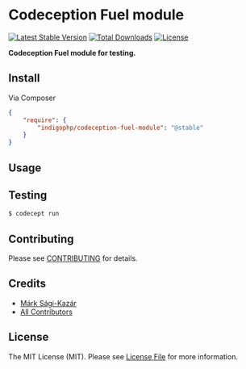 # Codeception Fuel module

[![Latest Stable Version](https://poser.pugx.org/indigophp/codeception-fuel-module/v/stable.png)](https://packagist.org/packages/indigophp/codeception-fuel-module)
[![Total Downloads](https://poser.pugx.org/indigophp/codeception-fuel-module/downloads.png)](https://packagist.org/packages/indigophp/codeception-fuel-module)
[![License](https://poser.pugx.org/indigophp/codeception-fuel-module/license.png)](https://packagist.org/packages/indigophp/codeception-fuel-module)

**Codeception Fuel module for testing.**


## Install

Via Composer

``` json
{
    "require": {
        "indigophp/codeception-fuel-module": "@stable"
    }
}
```


## Usage


## Testing

``` bash
$ codecept run
```


## Contributing

Please see [CONTRIBUTING](https://github.com/indigophp/codeception-fuel-module/blob/develop/CONTRIBUTING.md) for details.


## Credits

- [Márk Sági-Kazár](https://github.com/sagikazarmark)
- [All Contributors](https://github.com/indigophp/codeception-fuel-module/contributors)


## License

The MIT License (MIT). Please see [License File](https://github.com/indigophp/codeception-fuel-module/blob/develop/LICENSE) for more information.
